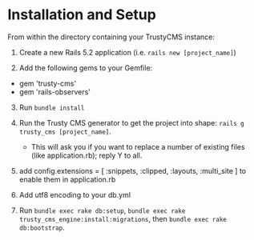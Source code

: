 # Installation and Setup

From within the directory containing your TrustyCMS instance:

1. Create a new Rails 5.2 application (i.e. `rails new [project_name]`)

2. Add the following gems to your Gemfile:
  - gem 'trusty-cms'
  - gem 'rails-observers'

3. Run `bundle install`

4. Run the Trusty CMS generator to get the project into shape: `rails g trusty_cms [project_name]`.
   - This will ask you if you want to replace a number of existing files (like application.rb); reply Y to all.

5. add config.extensions = [ :snippets, :clipped, :layouts, :multi_site ] to enable them in application.rb

7. Add utf8 encoding to your db.yml
   
6. Run `bundle exec rake db:setup`, `bundle exec rake trusty_cms_engine:install:migrations`, then `bundle exec rake db:bootstrap`.
